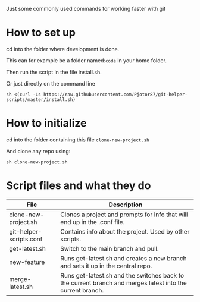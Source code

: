 Just some commonly used commands for working faster with git

# How to set up

cd into the folder where development is done.

This can for example be a folder named:```code``` in your home folder.

Then run the script in the file install.sh.

Or just directly on the command line
```
sh <(curl -Ls https://raw.githubusercontent.com/Pjotor87/git-helper-scripts/master/install.sh)
```

# How to initialize

cd into the folder containing this file ```clone-new-project.sh```

And clone any repo using:
```
sh clone-new-project.sh
```

# Script files and what they do

| File | Description |
| - | - |
| clone-new-project.sh | Clones a project and prompts for info that will end up in the .conf file. |
| git-helper-scripts.conf | Contains info about the project. Used by other scripts. |
| get-latest.sh | Switch to the main branch and pull. |
| new-feature | Runs get-latest.sh and creates a new branch and sets it up in the central repo. |
| merge-latest.sh | Runs get-latest.sh and the switches back to the current branch and merges latest into the current branch. |
